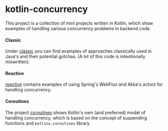 # kotlin-concurrency
This project is a collection of mini projects written in Kotlin,
which show examples of handling various concurrency problems in backend code.

#### Classic
Under [classic](https://github.com/ilya40umov/kotlin-concurrency/tree/master/classic)
you can find examples of approaches classically used in Java's and their potential gotchas.
(A lot of this code is intentionally miswritten).

#### Reactive
[reactive](https://github.com/ilya40umov/kotlin-concurrency/tree/master/reactive)
contains examples of using Spring's WebFlux and Akka's actors for handling concurrency.

#### Coroutines
The project [coroutines](https://github.com/ilya40umov/kotlin-concurrency/tree/master/coroutines)
shows Kotlin's own (and preferred) model of handling concurrency, 
which is based on the concept of suspending functions and `kotlinx.coroutines` library.
